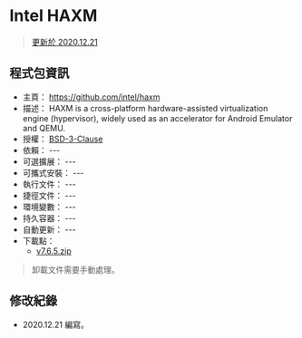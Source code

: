 Intel HAXM
=======


> [更新於 2020.12.21](#修改紀錄)



## 程式包資訊


* 主頁： https://github.com/intel/haxm
* 描述： HAXM is a cross-platform hardware-assisted virtualization engine (hypervisor), widely used as an accelerator for Android Emulator and QEMU.
* 授權： [BSD-3-Clause](https://github.com/intel/haxm/blob/master/LICENSE)
* 依賴： ---
* 可選擴展： ---
* 可攜式安裝： ---
* 執行文件： ---
* 捷徑文件： ---
* 環境變數： ---
* 持久容器： ---
* 自動更新： ---
* 下載點：
  * [v7.6.5.zip](https://github.com/intel/haxm/releases/download/v7.6.5/haxm-windows_v7_6_5.zip)

> 卸載文件需要手動處理。



## 修改紀錄


* 2020.12.21 編寫。


